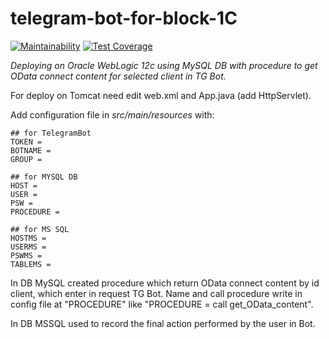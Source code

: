 # telegram-bot-for-block-1C

[![Maintainability](https://api.codeclimate.com/v1/badges/a99a88d28ad37a79dbf6/maintainability)](https://codeclimate.com/github/codeclimate/codeclimate/maintainability)
[![Test Coverage](https://api.codeclimate.com/v1/badges/a99a88d28ad37a79dbf6/test_coverage)](https://codeclimate.com/github/codeclimate/codeclimate/test_coverage)

_Deploying on Oracle WebLogic 12c using MySQL DB with procedure to get OData connect content for selected client in TG Bot._

For deploy on Tomcat need edit web.xml and App.java (add HttpServlet).

Add configuration file in _src/main/resources_ with:

    ## for TelegramBot  
    TOKEN =  
    BOTNAME =  
    GROUP =  

    ## for MYSQL DB  
    HOST =  
    USER =  
    PSW =  
    PROCEDURE =
    
    ## for MS SQL
    HOSTMS = 
    USERMS = 
    PSWMS = 
    TABLEMS = 


In DB MySQL created procedure which return OData connect content by id client, which enter in request TG Bot.
Name and call procedure write in config file at "PROCEDURE" like "PROCEDURE = call get_OData_content".

In DB MSSQL used to record the final action performed by the user in Bot. 